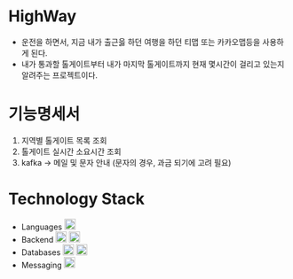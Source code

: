 # HighWay
- 운전을 하면서, 지금 내가 출근읋 하던 여행을 하던 티맵 또는 카카오맵등을 사용하게 된다. 
- 내가 통과할 톨게이트부터 내가 마지막 톨게이트까지 현재 몇시간이 걸리고 있는지 알려주는 프로젝트이다.



# 기능명세서 
1. 지역별 톨게이트 목록 조회 
2. 톨게이트 실시간 소요시간 조회 
3. kafka -> 메일 및 문자 안내 (문자의 경우, 과금 되기에 고려 필요)


# Technology Stack
<ul>
  <li>Languages
    <img height="20" src="https://img.shields.io/badge/typescript-007ACC?style=for-the-badge&logo=typescript&logoColor=white">
  </li>
  <li>Backend
    <img height="20" src="https://img.shields.io/badge/Node.js-43853D?style=for-the-badge&logo=node.js&logoColor=white">
    <img height="20" src="https://img.shields.io/badge/Express.js-000000?style=for-the-badge&logo=express&logoColor=white">
 </li>
  <li>Databases
    <img height="20" src="https://img.shields.io/badge/MySQL-4479A1?style=for-the-badge&logo=MySQL&logoColor=white">
    <img height="20" src="https://img.shields.io/badge/MongoDB-47A248?style=for-the-badge&logo=mongodb&logoColor=white">  
  </li>
  <li>Messaging
    <img height="20" src="https://img.shields.io/badge/Kafka-FF6600?style=for-the-badge&logo=eclipse-kafka&logoColor=white">
  </li>
</ul>



